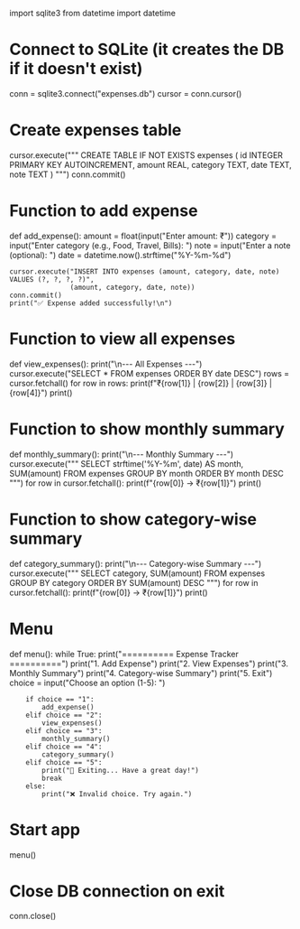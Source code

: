import sqlite3
from datetime import datetime

# Connect to SQLite (it creates the DB if it doesn't exist)
conn = sqlite3.connect("expenses.db")
cursor = conn.cursor()

# Create expenses table
cursor.execute("""
CREATE TABLE IF NOT EXISTS expenses (
    id INTEGER PRIMARY KEY AUTOINCREMENT,
    amount REAL,
    category TEXT,
    date TEXT,
    note TEXT
)
""")
conn.commit()

# Function to add expense
def add_expense():
    amount = float(input("Enter amount: ₹"))
    category = input("Enter category (e.g., Food, Travel, Bills): ")
    note = input("Enter a note (optional): ")
    date = datetime.now().strftime("%Y-%m-%d")

    cursor.execute("INSERT INTO expenses (amount, category, date, note) VALUES (?, ?, ?, ?)",
                   (amount, category, date, note))
    conn.commit()
    print("✅ Expense added successfully!\n")

# Function to view all expenses
def view_expenses():
    print("\n--- All Expenses ---")
    cursor.execute("SELECT * FROM expenses ORDER BY date DESC")
    rows = cursor.fetchall()
    for row in rows:
        print(f"₹{row[1]} | {row[2]} | {row[3]} | {row[4]}")
    print()

# Function to show monthly summary
def monthly_summary():
    print("\n--- Monthly Summary ---")
    cursor.execute("""
        SELECT strftime('%Y-%m', date) AS month, SUM(amount)
        FROM expenses
        GROUP BY month
        ORDER BY month DESC
    """)
    for row in cursor.fetchall():
        print(f"{row[0]} → ₹{row[1]}")
    print()

# Function to show category-wise summary
def category_summary():
    print("\n--- Category-wise Summary ---")
    cursor.execute("""
        SELECT category, SUM(amount)
        FROM expenses
        GROUP BY category
        ORDER BY SUM(amount) DESC
    """)
    for row in cursor.fetchall():
        print(f"{row[0]} → ₹{row[1]}")
    print()

# Menu
def menu():
    while True:
        print("========== Expense Tracker ==========")
        print("1. Add Expense")
        print("2. View Expenses")
        print("3. Monthly Summary")
        print("4. Category-wise Summary")
        print("5. Exit")
        choice = input("Choose an option (1-5): ")

        if choice == "1":
            add_expense()
        elif choice == "2":
            view_expenses()
        elif choice == "3":
            monthly_summary()
        elif choice == "4":
            category_summary()
        elif choice == "5":
            print("👋 Exiting... Have a great day!")
            break
        else:
            print("❌ Invalid choice. Try again.")

# Start app
menu()

# Close DB connection on exit
conn.close()

